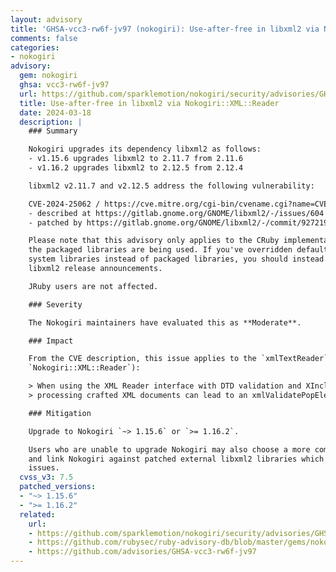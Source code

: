```yaml
---
layout: advisory
title: 'GHSA-vcc3-rw6f-jv97 (nokogiri): Use-after-free in libxml2 via Nokogiri::XML::Reader'
comments: false
categories:
- nokogiri
advisory:
  gem: nokogiri
  ghsa: vcc3-rw6f-jv97
  url: https://github.com/sparklemotion/nokogiri/security/advisories/GHSA-xc9x-jj77-9p9j
  title: Use-after-free in libxml2 via Nokogiri::XML::Reader
  date: 2024-03-18
  description: |
    ### Summary

    Nokogiri upgrades its dependency libxml2 as follows:
    - v1.15.6 upgrades libxml2 to 2.11.7 from 2.11.6
    - v1.16.2 upgrades libxml2 to 2.12.5 from 2.12.4

    libxml2 v2.11.7 and v2.12.5 address the following vulnerability:

    CVE-2024-25062 / https://cve.mitre.org/cgi-bin/cvename.cgi?name=CVE-2024-25062
    - described at https://gitlab.gnome.org/GNOME/libxml2/-/issues/604
    - patched by https://gitlab.gnome.org/GNOME/libxml2/-/commit/92721970

    Please note that this advisory only applies to the CRuby implementation of Nokogiri, and only if
    the packaged libraries are being used. If you've overridden defaults at installation time to use
    system libraries instead of packaged libraries, you should instead pay attention to your distro's
    libxml2 release announcements.

    JRuby users are not affected.

    ### Severity

    The Nokogiri maintainers have evaluated this as **Moderate**.

    ### Impact

    From the CVE description, this issue applies to the `xmlTextReader` module (which underlies
    `Nokogiri::XML::Reader`):

    > When using the XML Reader interface with DTD validation and XInclude expansion enabled,
    > processing crafted XML documents can lead to an xmlValidatePopElement use-after-free.

    ### Mitigation

    Upgrade to Nokogiri `~> 1.15.6` or `>= 1.16.2`.

    Users who are unable to upgrade Nokogiri may also choose a more complicated mitigation: compile
    and link Nokogiri against patched external libxml2 libraries which will also address these same
    issues.
  cvss_v3: 7.5
  patched_versions:
  - "~> 1.15.6"
  - ">= 1.16.2"
  related:
    url:
    - https://github.com/sparklemotion/nokogiri/security/advisories/GHSA-xc9x-jj77-9p9j
    - https://github.com/rubysec/ruby-advisory-db/blob/master/gems/nokogiri/GHSA-xc9x-jj77-9p9j.yml
    - https://github.com/advisories/GHSA-vcc3-rw6f-jv97
---
```

